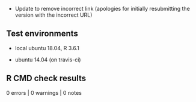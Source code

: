 - Update to remove incorrect link (apologies for initially resubmitting the version with the incorrect URL)

## Test environments
* local ubuntu 18.04, R 3.6.1

* ubuntu 14.04 (on travis-ci)

## R CMD check results

0 errors | 0 warnings | 0 notes
